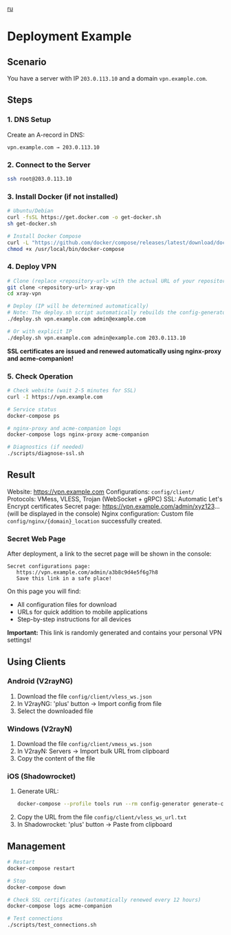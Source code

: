 [ru](../../docs/ru/EXAMPLE.md)

# Deployment Example

## Scenario
You have a server with IP `203.0.113.10` and a domain `vpn.example.com`.

## Steps

### 1. DNS Setup
Create an A-record in DNS:
```
vpn.example.com → 203.0.113.10
```

### 2. Connect to the Server
```bash
ssh root@203.0.113.10
```

### 3. Install Docker (if not installed)
```bash
# Ubuntu/Debian
curl -fsSL https://get.docker.com -o get-docker.sh
sh get-docker.sh

# Install Docker Compose
curl -L "https://github.com/docker/compose/releases/latest/download/docker-compose-$(uname -s)-$(uname -m)" -o /usr/local/bin/docker-compose
chmod +x /usr/local/bin/docker-compose
```

### 4. Deploy VPN
```bash
# Clone (replace <repository-url> with the actual URL of your repository)
git clone <repository-url> xray-vpn
cd xray-vpn

# Deploy (IP will be determined automatically)
# Note: The deploy.sh script automatically rebuilds the config-generator image to apply the latest changes.
./deploy.sh vpn.example.com admin@example.com

# Or with explicit IP
./deploy.sh vpn.example.com admin@example.com 203.0.113.10
```

**SSL certificates are issued and renewed automatically using nginx-proxy and acme-companion!**

### 5. Check Operation
```bash
# Check website (wait 2-5 minutes for SSL)
curl -I https://vpn.example.com

# Service status
docker-compose ps

# nginx-proxy and acme-companion logs
docker-compose logs nginx-proxy acme-companion

# Diagnostics (if needed)
./scripts/diagnose-ssl.sh
```

## Result

Website: https://vpn.example.com
Configurations: `config/client/`
Protocols: VMess, VLESS, Trojan (WebSocket + gRPC)
SSL: Automatic Let's Encrypt certificates
Secret page: https://vpn.example.com/admin/xyz123... (will be displayed in the console)
Nginx configuration: Custom file `config/nginx/{domain}_location` successfully created.

### Secret Web Page

After deployment, a link to the secret page will be shown in the console:

```
Secret configurations page:
   https://vpn.example.com/admin/a3b8c9d4e5f6g7h8
   Save this link in a safe place!
```

On this page you will find:
- All configuration files for download
- URLs for quick addition to mobile applications
- Step-by-step instructions for all devices

**Important:** This link is randomly generated and contains your personal VPN settings!

## Using Clients

### Android (V2rayNG)
1. Download the file `config/client/vless_ws.json`
2. In V2rayNG: 'plus' button → Import config from file
3. Select the downloaded file

### Windows (V2rayN)
1. Download the file `config/client/vmess_ws.json`
2. In V2rayN: Servers → Import bulk URL from clipboard
3. Copy the content of the file

### iOS (Shadowrocket)
1. Generate URL:
   ```bash
   docker-compose --profile tools run --rm config-generator generate-client vless ws -u
   ```
2. Copy the URL from the file `config/client/vless_ws_url.txt`
3. In Shadowrocket: 'plus' button → Paste from clipboard

## Management

```bash
# Restart
docker-compose restart

# Stop
docker-compose down

# Check SSL certificates (automatically renewed every 12 hours)
docker-compose logs acme-companion

# Test connections
./scripts/test_connections.sh
```